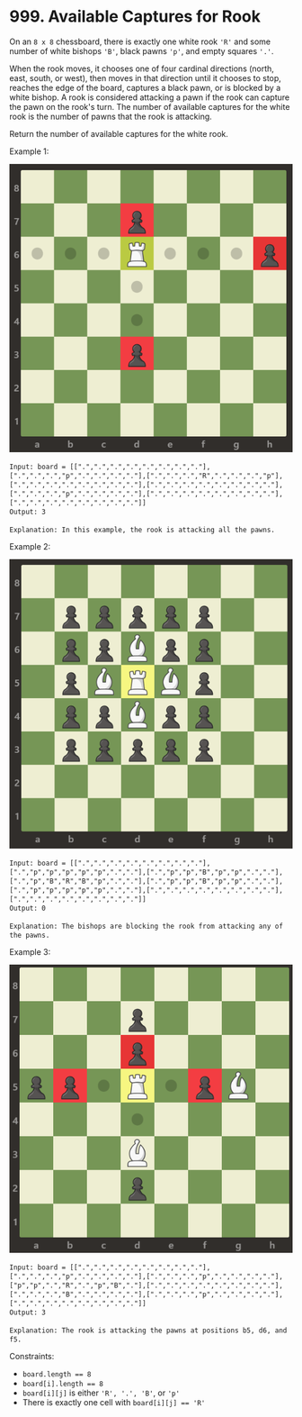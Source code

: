 # 999. Available Captures for Rook

On an `8 x 8` chessboard, there is exactly one white rook `'R'` and some number of white bishops `'B'`, black pawns `'p'`, and empty squares `'.'`.

When the rook moves, it chooses one of four cardinal directions (north, east, south, or west), then moves in that direction until it chooses to stop, reaches the edge of the board, captures a black pawn, or is blocked by a white bishop. A rook is considered attacking a pawn if the rook can capture the pawn on the rook's turn. The number of available captures for the white rook is the number of pawns that the rook is attacking.

Return the number of available captures for the white rook.

Example 1:

![](example_1.png)

    Input: board = [[".",".",".",".",".",".",".","."],[".",".",".","p",".",".",".","."],[".",".",".","R",".",".",".","p"],[".",".",".",".",".",".",".","."],[".",".",".",".",".",".",".","."],[".",".",".","p",".",".",".","."],[".",".",".",".",".",".",".","."],[".",".",".",".",".",".",".","."]]
    Output: 3

    Explanation: In this example, the rook is attacking all the pawns.

Example 2:

![](example_2.png)

    Input: board = [[".",".",".",".",".",".",".","."],[".","p","p","p","p","p",".","."],[".","p","p","B","p","p",".","."],[".","p","B","R","B","p",".","."],[".","p","p","B","p","p",".","."],[".","p","p","p","p","p",".","."],[".",".",".",".",".",".",".","."],[".",".",".",".",".",".",".","."]]
    Output: 0

    Explanation: The bishops are blocking the rook from attacking any of the pawns.

Example 3:

![](example_3.png)

    Input: board = [[".",".",".",".",".",".",".","."],[".",".",".","p",".",".",".","."],[".",".",".","p",".",".",".","."],["p","p",".","R",".","p","B","."],[".",".",".",".",".",".",".","."],[".",".",".","B",".",".",".","."],[".",".",".","p",".",".",".","."],[".",".",".",".",".",".",".","."]]
    Output: 3

    Explanation: The rook is attacking the pawns at positions b5, d6, and f5.

Constraints:

- `board.length == 8`
- `board[i].length == 8`
- `board[i][j]` is either `'R', '.', 'B'`, or `'p'`
- There is exactly one cell with `board[i][j] == 'R'`